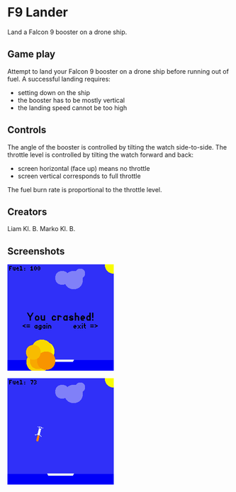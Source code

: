 # F9 Lander

Land a Falcon 9 booster on a drone ship.

## Game play

Attempt to land your Falcon 9 booster on a drone ship before running out of fuel.
A successful landing requires:
 * setting down on the ship
 * the booster has to be mostly vertical
 * the landing speed cannot be too high

## Controls

The angle of the booster is controlled by tilting the watch side-to-side. The
throttle level is controlled by tilting the watch forward and back:
 * screen horizontal (face up) means no throttle
 * screen vertical corresponds to full throttle

The fuel burn rate is proportional to the throttle level.

## Creators
Liam Kl. B.
Marko Kl. B.

## Screenshots

![](f9lander_screenshot1.png)

![](f9lander_screenshot2.png)
